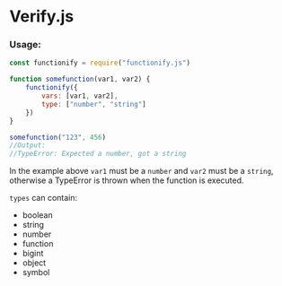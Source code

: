 # Verify.js

### Usage:
```javascript
const functionify = require("functionify.js")

function somefunction(var1, var2) {
    functionify({
        vars: [var1, var2],
        type: ["number", "string"]
    })
}

somefunction("123", 456)
//Output:
//TypeError: Expected a number, got a string
```

In the example above `var1` must be a `number` and `var2` must be a `string`, otherwise a TypeError is thrown when the function is executed.

`types` can contain:
- boolean
- string
- number
- function
- bigint
- object
- symbol